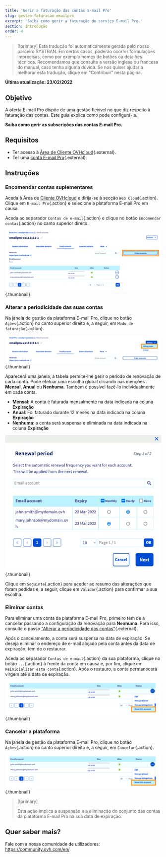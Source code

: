 ```yaml
---
title: 'Gerir a faturação das contas E-mail Pro'
slug: gestao-faturacao-emailpro
excerpt: 'Saiba como gerir a faturação do serviço E-mail Pro.'
section: Introdução
order: 4
---
```


> [!primary]
> Esta tradução foi automaticamente gerada pelo nosso parceiro SYSTRAN. Em certos casos, poderão ocorrer formulações imprecisas, como por exemplo nomes de botões ou detalhes técnicos. Recomendamos que consulte a versão inglesa ou francesa do manual, caso tenha alguma dúvida. Se nos quiser ajudar a melhorar esta tradução, clique em "Contribuir" nesta página.
>

**Última atualização: 23/02/2022**

## Objetivo

A oferta E-mail Pro dispõe de uma gestão flexível no que diz respeito à faturação das contas. Este guia explica como pode configurá-la.

**Saiba como gerir as subscrições das contas E-mail Pro.**

## Requisitos

- Ter acesso à [Área de Cliente OVHcloud](https://www.ovh.com/auth/?action=gotomanager&from=https://www.ovh.pt/&ovhSubsidiary=pt){.external}.
- Ter uma [conta E-mail Pro](https://www.ovhcloud.com/pt/emails/email-pro/){.external}.

## Instruções

### Encomendar contas suplementares

Aceda à Área de [Cliente OVHcloud](https://www.ovh.com/auth/?action=gotomanager&from=https://www.ovh.pt/&ovhSubsidiary=pt) e dirija-se à secção `Web Cloud`{.action}. Clique em `E-mail Pro`{.action} e selecione a plataforma E-mail Pro em causa.

Aceda ao separador `Contas de e-mail`{.action} e clique no botão `Encomendar contas`{.action} no canto superior direito.

![billing_emailpro](images/billing-emailpro-01.png){.thumbnail}

### Alterar a periodicidade das suas contas <a name="periodicity"></a>

Na janela de gestão da plataforma E-mail Pro, clique no botão `Ações`{.action} no canto superior direito e, a seguir, em `Modo de faturação`{.action}. 

![billing_emailpro](images/billing-emailpro-02.png){.thumbnail}

Aparecerá uma janela, a tabela permite-lhe gerir o período de renovação de cada conta. Pode efetuar uma escolha global clicando nas menções **Mensal**, **Anual** ou **Nenhuma**. Também é possível fazê-lo individualmente em cada conta.

- **Mensal**: A conta é faturada mensalmente na data indicada na coluna **Expiração**
- **Anual**: Foi faturado durante 12 meses na data indicada na coluna **Expiração**
- **Nenhuma**: a conta será suspensa e eliminada na data indicada na coluna **Expiração**

![billing_emailpro](images/billing-emailpro-03.png){.thumbnail}

Clique em `Seguinte`{.action} para aceder ao resumo das alterações que foram pedidas e, a seguir, clique em `Validar`{.action} para confirmar a sua escolha.

### Eliminar contas

Para eliminar uma conta da plataforma E-mail Pro, primeiro tem de a cancelar passando a configuração da renovação para **Nenhuma**. Para isso, consulte o passo ["Alterar a periodicidade das contas"](#periodicity){.external}.

Após o cancelamento, a conta será suspensa na data de expiração. Se deseja eliminar o endereço de e-mail alojado pela conta antes da data de expiração, tem de o restaurar.

Aceda ao separador `Contas de e-mail`{.action} da sua plataforma, clique no botão `...`{.action} à frente da conta em causa e, por fim, clique em `Reinicializar esta conta`{.action}. Após o restauro, a conta permanecerá virgem até à data de expiração.

![billing_emailpro](images/billing-emailpro-04.png){.thumbnail}

### Cancelar a plataforma

Na janela de gestão da plataforma E-mail Pro, clique no botão `Ações`{.action} no canto superior direito e, a seguir, em `Cancelar`{.action}. 

![billing_emailpro](images/billing-emailpro-04.png){.thumbnail}

> [!primary]
>
> Esta ação implica a suspensão e a eliminação do conjunto das contas da plataforma E-mail Pro na sua data de expiração.

## Quer saber mais?
 
Fale com a nossa comunidade de utilizadores: <https://community.ovh.com/en/>.
